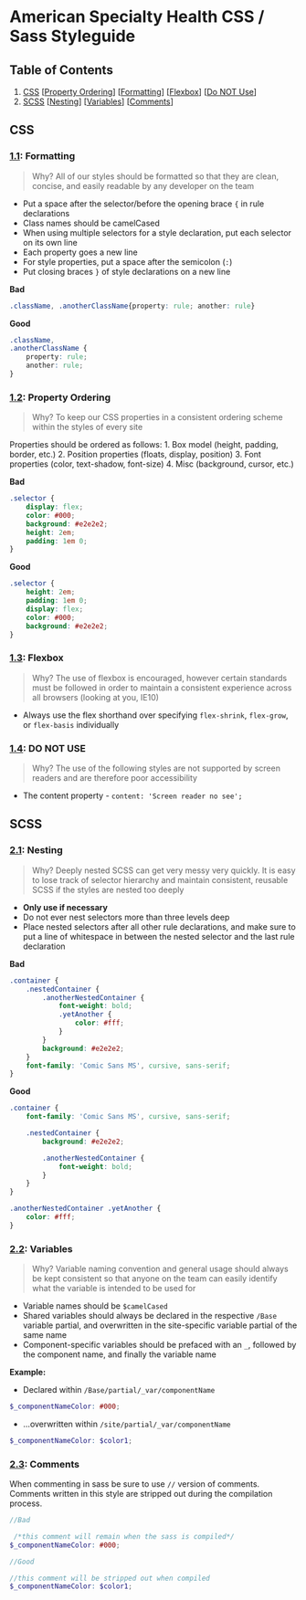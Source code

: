 # American Specialty Health CSS / Sass Styleguide﻿

## Table of Contents
1. [CSS](#css) [[Property Ordering](#css--ordering)] [[Formatting](#css--formatting)] [[Flexbox](#css--flexbox)]
[[Do NOT Use](#do-not-use)]
1. [SCSS](#scss) [[Nesting](#scss--nesting)] [[Variables](#scss--variables)] [[Comments](#scss--comments)]

## CSS

<a name="css--formatting"></a><a name="1.1"></a>
### [1.1](#css--formatting): Formatting
> Why? All of our styles should be formatted so that they are clean, concise, and easily readable by any developer on the team

* Put a space after the selector/before the opening brace `{` in rule declarations
* Class names should be camelCased
* When using multiple selectors for a style declaration, put each selector on its own line
* Each property goes a new line
* For style properties, put a space after the semicolon (`:`)
* Put closing braces `}` of style declarations on a new line

**Bad**
```css
.className, .anotherClassName{property: rule; another: rule}
```

**Good**
```css
.className,
.anotherClassName {
    property: rule;
    another: rule;
}
```

<a name="css--ordering"></a><a name="1.2"></a>
### [1.2](#css--ordering): Property Ordering
> Why? To keep our CSS properties in a consistent ordering scheme within the styles of every site

Properties should be ordered as follows:
    1. Box model (height, padding, border, etc.)
    2. Position properties (floats, display, position)
    3. Font properties (color, text-shadow, font-size)
    4. Misc (background, cursor, etc.)

**Bad**
```css
.selector {
    display: flex;
    color: #000;
    background: #e2e2e2;
    height: 2em;
    padding: 1em 0;
}
```

**Good**
```css
.selector {
    height: 2em;
    padding: 1em 0;
    display: flex;
    color: #000;
    background: #e2e2e2;
}
```

<a name="css--flexbox"></a><a name="1.3"></a>
### [1.3](#css--flexbox): Flexbox
> Why? The use of flexbox is encouraged, however certain standards must be followed in order to maintain a consistent experience across all browsers (looking at you, IE10)

* Always use the flex shorthand over specifying `flex-shrink`, `flex-grow`, or `flex-basis` individually

<a name="do-not-use"></a>  
### [1.4](#do-not-use): DO NOT USE
> Why? The use of the following styles are not supported by screen readers and are therefore poor accessibility

* The content property - `content: 'Screen reader no see';`

## SCSS

<a name="scss--nesting"></a><a name="2.1"></a>
### [2.1](#scss--nesting): Nesting
> Why? Deeply nested SCSS can get very messy very quickly. It is easy to lose track of selector hierarchy and maintain consistent, reusable SCSS if the styles are nested too deeply

* **Only use if necessary**
* Do not ever nest selectors more than three levels deep
* Place nested selectors after all other rule declarations, and make sure to put a line of whitespace in between the nested selector and the last rule declaration

**Bad**
```scss
.container {
    .nestedContainer {
        .anotherNestedContainer {
            font-weight: bold;
            .yetAnother {
                color: #fff;
            }
        }
        background: #e2e2e2;
    }
    font-family: 'Comic Sans MS', cursive, sans-serif;
}
```

**Good**
```scss
.container {
    font-family: 'Comic Sans MS', cursive, sans-serif;

    .nestedContainer {
        background: #e2e2e2;

        .anotherNestedContainer {
            font-weight: bold;
        }
    }
}

.anotherNestedContainer .yetAnother {
    color: #fff;
}
```

<a name="scss--variables"></a><a name="2.2"></a>
### [2.2](#scss--variables): Variables
> Why? Variable naming convention and general usage should always be kept consistent so that anyone on the team can easily identify what the variable is intended to be used for

* Variable names should be `$camelCased`
* Shared variables should always be declared in the respective `/Base` variable partial, and overwritten in the site-specific variable partial of the same name
* Component-specific variables should be prefaced with an `_`, followed by the component name, and finally the variable name

**Example:**
- Declared within `/Base/partial/_var/componentName`
```scss
$_componentNameColor: #000;
```
- ...overwritten within `/site/partial/_var/componentName`
```scss
$_componentNameColor: $color1;
```

<a name="scss--comments"></a><a name="2.3"></a>
### [2.3](#scss--comments): Comments

When commenting in sass be sure to use `//` version of comments. Comments written in this style are stripped out during the compilation process.

```scss
//Bad

 /*this comment will remain when the sass is compiled*/
$_componentNameColor: #000;

//Good

//this comment will be stripped out when compiled
$_componentNameColor: $color1;
```
